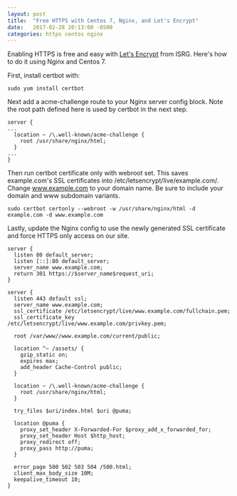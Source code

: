 ```yaml
---
layout: post
title:  "Free HTTPS with Centos 7, Nginx, and Let's Encrypt"
date:   2017-02-28 20:13:00 -0500
categories: https centos nginx
---
```

Enabling HTTPS is free and easy with [Let's Encrypt](https://letsencrypt.org/) from ISRG. Here's how to do it using Nginx and Centos 7.

First, install certbot with:

```
sudo yum install certbot
```

Next add a acme-challenge route to your Nginx server config block. Note the root path defined here is used by certbot in the next step.

```
server {
...
  location ~ /\.well-known/acme-challenge {
    root /usr/share/nginx/html;
  }
...
}
```

Then run certbot certificate only with webroot set. This saves example.com's SSL certificates into /etc/letsencrypt/live/example.com/. Change www.example.com to your domain name. Be sure to include your domain and www subdomain variants.

```
sudo certbot certonly --webroot -w /usr/share/nginx/html -d example.com -d www.example.com
```

Lastly, update the Nginx config to use the newly generated SSL certificate and force HTTPS only access on our site.

```
server {
  listen 80 default_server;
  listen [::]:80 default_server;
  server_name www.example.com;
  return 301 https://$server_name$request_uri;
}

server {
  listen 443 default ssl;
  server_name www.example.com;
  ssl_certificate /etc/letsencrypt/live/www.example.com/fullchain.pem;
  ssl_certificate_key /etc/letsencrypt/live/www.example.com/privkey.pem;

  root /var/www//www.example.com/current/public;

  location ^~ /assets/ {
    gzip_static on;
    expires max;
    add_header Cache-Control public;
  }

  location ~ /\.well-known/acme-challenge {
    root /usr/share/nginx/html;
  }

  try_files $uri/index.html $uri @puma;

  location @puma {
    proxy_set_header X-Forwarded-For $proxy_add_x_forwarded_for;
    proxy_set_header Host $http_host;
    proxy_redirect off;
    proxy_pass http://puma;
  }

  error_page 500 502 503 504 /500.html;
  client_max_body_size 10M;
  keepalive_timeout 10;
}
```